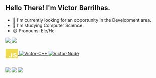 ## Hello There! I'm Victor Barrilhas.


- 🔭 I'm currently looking for an opportunity in the Development area.
- 🌱 I'm studying Computer Science. 
- 😄 Pronouns: Ele/He

<div>
 <a href="https://github.com/victorbarrilhas">
  <img height="180em" src="https://github-readme-stats.vercel.app/api?username=victorbarrilhas&show_icons=true&theme=dark&include_all_commits=true&count_private=true"/>
  <img height="180em" src="https://github-readme-stats.vercel.app/api/top-langs/?username=victorbarrilhas&layout=compact&langs_count=7&theme=dark"/>
 </div>
 <div style="display: inline_block"><br>
  <img align="center" alt="Victor-Js" height="30" width="40" src="https://raw.githubusercontent.com/devicons/devicon/master/icons/javascript/javascript-plain.svg">
  <img align="center" alt="Victor-C++" height="30" width="40" src="https://cdn.jsdelivr.net/gh/devicons/devicon/icons/cplusplus/cplusplus-original.svg" />
  <img align="center" alt="Victor-Node" height="30" width="40" src="https://cdn.jsdelivr.net/gh/devicons/devicon/icons/nodejs/nodejs-original.svg" />
  </div>
  
  ##
  
<div>
    <a href = "mailto:vbarrilhas@gmail.com"><img src="https://img.shields.io/badge/-Gmail-%23333?style=for-the-badge&logo=gmail&logoColor=red" target="_blank"></a>
  <a href="https://www.linkedin.com/in/victor-barrilhas/" target="_blank"><img src="https://img.shields.io/badge/-LinkedIn-%230077B5?style=for-the-badge&logo=linkedin&logoColor=white" target="_blank"></a>
 <a href="https://www.instagram.com/v_barrilhas/" target="_blank"><img src="https://img.shields.io/badge/-Instagram-%23E4405F?style=for-the-badge&logo=instagram&logoColor=white" target="_blank"></a>
</div>


